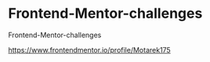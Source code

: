 # Frontend-Mentor-challenges
Frontend-Mentor-challenges

https://www.frontendmentor.io/profile/Motarek175
